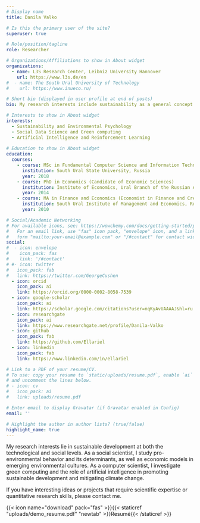 ```yaml
---
# Display name
title: Danila Valko

# Is this the primary user of the site?
superuser: true

# Role/position/tagline
role: Researcher

# Organizations/Affiliations to show in About widget
organizations:
  - name: L3S Research Center, Leibniz University Hannover
    url: https://www.l3s.de/en
#  - name: The South Ural University of Technology
#    url: https://www.inueco.ru/

# Short bio (displayed in user profile at end of posts)
bio: My research interests include sustainability as a general concept.

# Interests to show in About widget
interests:
  - Sustainability and Environmental Psychology
  - Social Data Science and Green computing
  - Artificial Intelligence and Reinforcement Learning
  
# Education to show in About widget
education:
  courses:
    - course: MSc in Fundamental Computer Science and Information Technologies
      institution: South Ural State University, Russia
      year: 2018
    - course: PhD in Economics (Candidate of Economic Sciences)
      institution: Institute of Economics, Ural Branch of the Russian Academy of Sciences, Russia
      year: 2014
    - course: MA in Finance and Economics (Economist in Finance and Credit)
      institution: South Ural Institute of Management and Economics, Russia
      year: 2010

# Social/Academic Networking
# For available icons, see: https://wowchemy.com/docs/getting-started/page-builder/#icons
#   For an email link, use "fas" icon pack, "envelope" icon, and a link in the
#   form "mailto:your-email@example.com" or "/#contact" for contact widget.
social:
#  - icon: envelope
#    icon_pack: fas
#    link: '/#contact'
# #- icon: twitter
#   icon_pack: fab
#   link: https://twitter.com/GeorgeCushen
  - icon: orcid
    icon_pack: ai
    link: https://orcid.org/0000-0002-8058-7539
  - icon: google-scholar
    icon_pack: ai
    link: https://scholar.google.com/citations?user=nqKyAvUAAAAJ&hl=ru
  - icon: researchgate
    icon_pack: ai
    link: https://www.researchgate.net/profile/Danila-Valko
  - icon: github
    icon_pack: fab
    link: https://github.com/Ellariel
  - icon: linkedin
    icon_pack: fab
    link: https://www.linkedin.com/in/ellariel

# Link to a PDF of your resume/CV.
# To use: copy your resume to `static/uploads/resume.pdf`, enable `ai` icons in `params.toml`,
# and uncomment the lines below.
# - icon: cv
#   icon_pack: ai
#   link: uploads/resume.pdf

# Enter email to display Gravatar (if Gravatar enabled in Config)
email: ''

# Highlight the author in author lists? (true/false)
highlight_name: true
---
```


My research interests lie in sustainable development at both the technological and social levels. As a social scientist, I study pro-environmental behavior and its determinants, as well as economic models in emerging environmental cultures. As a computer scientist, I investigate green computing and the role of artificial intelligence in promoting sustainable development and mitigating climate change.

If you have interesting ideas or projects that require scientific expertise or quantitative research skills, please contact me.

{{< icon name="download" pack="fas" >}}{{< staticref "uploads/demo_resume.pdf" "newtab" >}}Resumé{{< /staticref >}}
